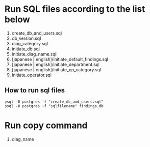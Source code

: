 # Run SQL files according to the list below

1. create_db_and_users.sql
1. db_version.sql
1. diag_category.sql
1. initiate_db.sql
1. initiate_diag_name.sql
1. [japanese | english]/initiate_default_findings.sql
1. [japanese | english]/initiate_department.sql
1. [japanese | english]/initiate_op_category.sql
1. initiate_operator.sql

## How to run sql files

`psql -U postgres -f "create_db_and_users.sql"`  
`psql -U postgres -f "sqlfilename" findings_db`  

# Run copy command

1. diag_name

